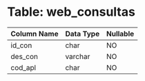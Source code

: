 # Table: web_consultas

| Column Name | Data Type | Nullable |
|-------------|-----------|----------|
| id_con | char | NO |
| des_con | varchar | NO |
| cod_apl | char | NO |
